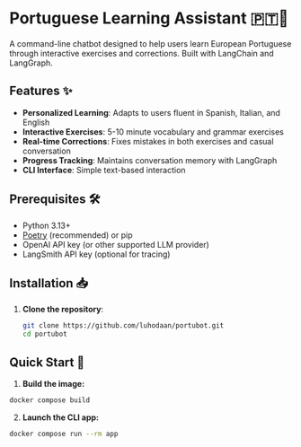 # Portuguese Learning Assistant 🇵🇹🤖

A command-line chatbot designed to help users learn European Portuguese through interactive exercises and corrections. Built with LangChain and LangGraph.

## Features ✨

- **Personalized Learning**: Adapts to users fluent in Spanish, Italian, and English
- **Interactive Exercises**: 5-10 minute vocabulary and grammar exercises
- **Real-time Corrections**: Fixes mistakes in both exercises and casual conversation
- **Progress Tracking**: Maintains conversation memory with LangGraph
- **CLI Interface**: Simple text-based interaction

## Prerequisites 🛠️

- Python 3.13+
- [Poetry](https://python-poetry.org/) (recommended) or pip
- OpenAI API key (or other supported LLM provider)
- LangSmith API key (optional for tracing)

## Installation 📥

1. **Clone the repository**:
   ```sh
   git clone https://github.com/luhodaan/portubot.git
   cd portubot

## Quick Start 🚀

1. **Build the image:**
```sh
docker compose build
```

2. **Launch the CLI app:**
```sh
docker compose run --rm app
```